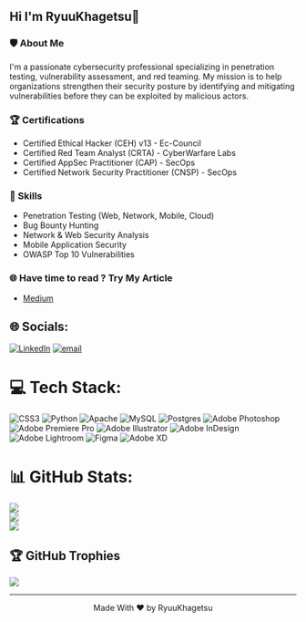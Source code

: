 ## Hi I'm RyuuKhagetsu👋


### 🛡️ About Me
I'm a passionate cybersecurity professional specializing in penetration testing, vulnerability assessment, and red teaming. My mission is to help organizations strengthen their security posture by identifying and mitigating vulnerabilities before they can be exploited by malicious actors.

### 🏆 Certifications
- Certified Ethical Hacker (CEH) v13 - Ec-Council
- Certified Red Team Analyst (CRTA) - CyberWarfare Labs
- Certified AppSec Practitioner (CAP) - SecOps
- Certified Network Security Practitioner (CNSP) - SecOps

### 💪 Skills
- Penetration Testing (Web, Network, Mobile, Cloud)
- Bug Bounty Hunting
- Network & Web Security Analysis
- Mobile Application Security
- OWASP Top 10 Vulnerabilities


### 🌐 Have time to read ? Try My Article
- [Medium](https://medium.com/@ryuukhagetsu)


## 🌐 Socials:
[![LinkedIn](https://img.shields.io/badge/LinkedIn-%230077B5.svg?logo=linkedin&logoColor=white)](https://linkedin.com/in/septio_noerdiansyah) [![email](https://img.shields.io/badge/Email-D14836?logo=gmail&logoColor=white)](mailto:ryuukhagetsu@linuxhacking.id) 

# 💻 Tech Stack:
![CSS3](https://img.shields.io/badge/css3-%231572B6.svg?style=for-the-badge&logo=css3&logoColor=white) ![Python](https://img.shields.io/badge/python-3670A0?style=for-the-badge&logo=python&logoColor=ffdd54) ![Apache](https://img.shields.io/badge/apache-%23D42029.svg?style=for-the-badge&logo=apache&logoColor=white) ![MySQL](https://img.shields.io/badge/mysql-4479A1.svg?style=for-the-badge&logo=mysql&logoColor=white) ![Postgres](https://img.shields.io/badge/postgres-%23316192.svg?style=for-the-badge&logo=postgresql&logoColor=white) ![Adobe Photoshop](https://img.shields.io/badge/adobe%20photoshop-%2331A8FF.svg?style=for-the-badge&logo=adobe%20photoshop&logoColor=white) ![Adobe Premiere Pro](https://img.shields.io/badge/Adobe%20Premiere%20Pro-9999FF.svg?style=for-the-badge&logo=Adobe%20Premiere%20Pro&logoColor=white) ![Adobe Illustrator](https://img.shields.io/badge/adobe%20illustrator-%23FF9A00.svg?style=for-the-badge&logo=adobe%20illustrator&logoColor=white) ![Adobe InDesign](https://img.shields.io/badge/Adobe%20InDesign-49021F?style=for-the-badge&logo=adobeindesign&logoColor=FF3366) ![Adobe Lightroom](https://img.shields.io/badge/Adobe%20Lightroom-31A8FF.svg?style=for-the-badge&logo=Adobe%20Lightroom&logoColor=white) ![Figma](https://img.shields.io/badge/figma-%23F24E1E.svg?style=for-the-badge&logo=figma&logoColor=white) ![Adobe XD](https://img.shields.io/badge/Adobe%20XD-470137?style=for-the-badge&logo=Adobe%20XD&logoColor=#FF61F6)
# 📊 GitHub Stats:
![](https://github-readme-stats.vercel.app/api?username=ryuukhagetsu&theme=dracula&hide_border=false&include_all_commits=true&count_private=true)<br/>
![](https://nirzak-streak-stats.vercel.app/?user=ryuukhagetsu&theme=dracula&hide_border=false)<br/>
![](https://github-readme-stats.vercel.app/api/top-langs/?username=ryuukhagetsu&theme=dracula&hide_border=false&include_all_commits=true&count_private=true&layout=compact)

## 🏆 GitHub Trophies
![](https://github-profile-trophy.vercel.app/?username=ryuukhagetsu&theme=radical&no-frame=false&no-bg=true&margin-w=4)

---

<p align="center">Made With ❤️ by RyuuKhagetsu</p>
